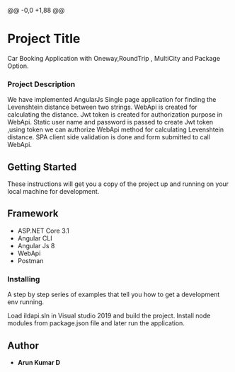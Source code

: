 @@ -0,0 +1,88 @@
# Project Title

Car Booking Application with Oneway,RoundTrip , MultiCity and Package Option.

### Project Description

We have implemented AngularJs Single page application for finding the Levenshtein distance between two strings. WebApi is created for calculating the distance.
Jwt token is created for authorization purpose in WebApi. Static user name and password is passed to create Jwt token ,using token we can authorize WebApi method for calculating Levenshtein distance. SPA client side validation is done and form submitted to call WebApi.  

## Getting Started

These instructions will get you a copy of the project up and running on your local machine for development. 

## Framework
* ASP.NET Core 3.1
* Angular CLI
* Angular Js 8
* WebApi
* Postman 

### Installing

A step by step series of examples that tell you how to get a development env running.

Load ildapi.sln in Visual studio 2019 and build the project. Install node modules from package.json file and later run the application.


## Author

* **Arun Kumar D** 
